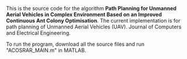 This is the source code for the algorithm **Path Planning for Unmanned Aerial Vehicles in Complex Environment Based on an
Improved Continuous Ant Colony Optimisation**. The current implementation is for path planning of Unmanned Aerial Vehicles (UAV). Journal of Computers and Electrical Engineering.

To run the program, download all the source files and run "ACOSRAR_MAIN.m" in MATLAB.

